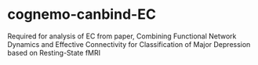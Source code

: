 # cognemo-canbind-EC
Required for analysis of EC from paper, Combining Functional Network Dynamics and Effective Connectivity for Classification of Major Depression based on Resting-State fMRI
